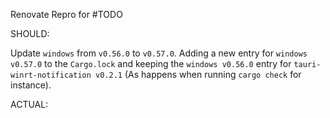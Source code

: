 Renovate Repro for #TODO

SHOULD:

Update `windows` from `v0.56.0` to `v0.57.0`. Adding a new entry for `windows v0.57.0` to the `Cargo.lock` and keeping the `windows v0.56.0` entry for `tauri-winrt-notification v0.2.1` (As happens when running `cargo check` for instance).

ACTUAL:

```

```
